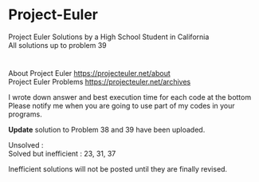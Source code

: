 # Project-Euler
Project Euler Solutions by a High School Student in California  
All solutions up to problem 39  
#  
  
About Project Euler https://projecteuler.net/about  
Project Euler Problems https://projecteuler.net/archives  
  
I wrote down answer and best execution time for each code at the bottom  
Please notify me when you are going to use part of my codes in your programs.  
  
**Update** solution to Problem 38 and 39 have been uploaded.  

Unsolved :   
Solved but inefficient : 23, 31, 37  
  
Inefficient solutions will not be posted until they are finally revised.
